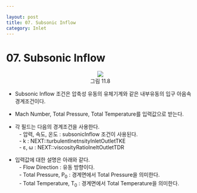 ```yaml
---

layout: post
title: 07. Subsonic Inflow
category: Inlet
---
```


# 07. Subsonic Inflow

<p align='Center'>
    <img src="https://github.com/nextfoam/baram-pages/raw/main/screenshots/userguide/11.8.png"><br>
    그림 11.8
</p>

* Subsonic Inflow 조건은 압축성 유동의 유체기계와 같은 내부유동의 입구 아음속 경계조건이다.<br>

* Mach Number, Total Pressure, Total Temperature를 입력값으로 받는다.<br>

* 각 필드는 다음의 경계조건을 사용한다.<br>
&ensp; - 압력, 속도, 온도 : subsonicInflow 조건이 사용된다.<br>
&ensp; - k : NEXT::turbulentInetnsityInletOutletTKE<br>
&ensp; - ε, ω : NEXT::viscosityRatioIneltOutletTDR<br>

* 입력값에 대한 설명은 아래와 같다.<br>
&ensp; - Flow Direction : 유동 방향이다.<br>
&ensp; - Total Pressure, P<sub>0</sub> : 경계면에서 Total Pressure을 의미한다.<br>
&ensp; - Total Temperature, T<sub>0</sub> : 경계면에서 Total Temperature을 의미한다.<br>